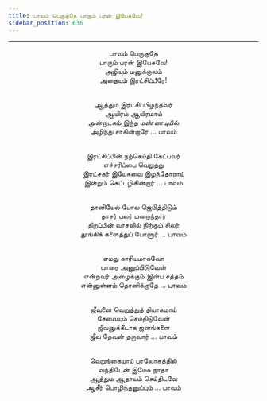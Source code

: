 ```yaml
---
title: பாவம் பெருகுதே பாரும் பரன் இயேசுவே!
sidebar_position: 636
---
```


---
<center>
பாவம் பெருகுதே<br/>
பாரும் பரன் இயேசுவே!<br/>
அழியும் மனுக்குலம்<br/>
அதையும் இரட்சிப்பீரே!<br/><br/>

ஆத்தும இரட்சிப்பிழந்தவர்<br/>
ஆயிரம் ஆயிரமாய்<br/>
அன்றாடகம் இந்த மண்ணடியில்<br/>
அழிந்து சாகின்றாரே            ... பாவம்<br/><br/>

இரட்சிப்பின் நற்செய்தி கேட்பவர்<br/>
எச்சரிப்பை வெறுத்து<br/>
இரட்சகர் இயேசுவை இழந்தோராய்<br/>
இன்றும் கெட்டழிகின்றார்            ... பாவம்<br/><br/>

தானியேல் போல ஜெபித்திடும்<br/>
தாசர் பலர் மறைந்தார்<br/>
திறப்பின் வாசலில் நிற்கும் சிலர்<br/>
தூங்கிக் களைத்துப் போனார்            ... பாவம்<br/><br/>

எமது காரியமாகவோ<br/>
யாரை அனுப்பிடுவேன்<br/>
என்றவர் அழைக்கும் இன்ப சத்தம்<br/>
என்னுள்ளம் தொனிக்குதே            ... பாவம்<br/><br/>

ஜீவனை வெறுத்துத் தியாகமாய்<br/>
சேவையும் செய்திடுவேன்<br/>
ஜீவனுக்கீடாக ஜனங்களை<br/>
ஜீவ தேவன் தருவார்            ... பாவம்<br/><br/>

வெறுங்கையாய் பரலோகத்தில்<br/>
வந்திடேன் இயேசு நாதா<br/>
ஆத்தும ஆதாயம் செய்திடவே<br/>
ஆசீர் பொழிந்தனுப்பும்            ... பாவம்
</center>